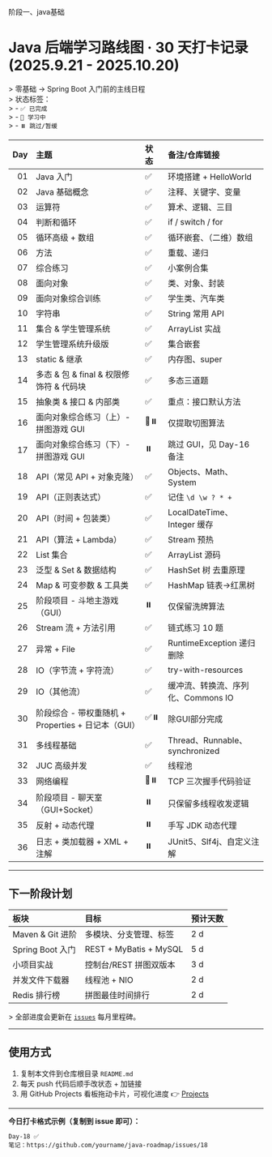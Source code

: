 阶段一、java基础
# Java 后端学习路线图 · 30 天打卡记录 (2025.9.21 - 2025.10.20)

&gt; 零基础 → Spring Boot 入门前的主线日程  
&gt; 状态标签：  
&gt; - `✅ 已完成`  
&gt; - `🔁 学习中`  
&gt; - `⏸️ 跳过/暂缓`   

| Day | 主题 | 状态 | 备注/仓库链接 |
|----:|:----|:-----|:--------------|
| 01 | Java 入门 | ✅ | 环境搭建 + HelloWorld |
| 02 | Java 基础概念 | ✅ | 注释、关键字、变量 |
| 03 | 运算符 | ✅ | 算术、逻辑、三目 |
| 04 | 判断和循环 | ✅ | if / switch / for |
| 05 | 循环高级 + 数组 | ✅ | 循环嵌套、（二维）数组 |
| 06 | 方法 | ✅ | 重载、递归 |
| 07 | 综合练习 | ✅ | 小案例合集 |
| 08 | 面向对象 | ✅ | 类、对象、封装 |
| 09 | 面向对象综合训练 | ✅ | 学生类、汽车类 |
| 10 | 字符串 | ✅ | String 常用 API |
| 11 | 集合 & 学生管理系统 | ✅ | ArrayList 实战 |
| 12 | 学生管理系统升级版 | ✅ | 集合嵌套 |
| 13 | static & 继承 | ✅ | 内存图、super |
| 14 | 多态 & 包 & final & 权限修饰符 & 代码块 | ✅ | 多态三道题 |
| 15 | 抽象类 & 接口 & 内部类 | ✅ | 重点：接口默认方法 |
| 16 | 面向对象综合练习（上）- 拼图游戏 GUI | 🔁⏸️ | 仅提取切图算法 |
| 17 | 面向对象综合练习（下）- 拼图游戏 GUI | ⏸️ | 跳过 GUI，见 Day-16 备注 |
| 18 | API（常见 API + 对象克隆） | ✅ | Objects、Math、System |
| 19 | API（正则表达式） | ✅ | 记住 `\d \w ? * +` |
| 20 | API（时间 + 包装类） | ✅ | LocalDateTime、Integer 缓存 |
| 21 | API（算法 + Lambda） | ✅ | Stream 预热 |
| 22 | List 集合 | ✅ | ArrayList 源码 |
| 23 | 泛型 & Set & 数据结构 | ✅ | HashSet 树 去重原理 |
| 24 | Map & 可变参数 & 工具类 | ✅ | HashMap 链表→红黑树 |
| 25 | 阶段项目 - 斗地主游戏（GUI） | ⏸️ | 仅保留洗牌算法 |
| 26 | Stream 流 + 方法引用 | ✅ | 链式练习 10 题 |
| 27 | 异常 + File | ✅ | RuntimeException 递归删除 |
| 28 | IO（字节流 + 字符流） | ✅ | try-with-resources |
| 29 | IO（其他流） | ✅ | 缓冲流、转换流、序列化、Commons IO |
| 30 | 阶段综合 - 带权重随机 + Properties + 日记本（GUI） | ✅⏸️ | 除GUI部分完成 |
| 31 | 多线程基础 | ✅ | Thread、Runnable、synchronized |
| 32 | JUC 高级并发 | ✅ | 线程池 |
| 33 | 网络编程 | 🔁⏸️ | TCP 三次握手代码验证 |
| 34 | 阶段项目 - 聊天室（GUI+Socket） | ⏸️ | 只保留多线程收发逻辑 |
| 35 | 反射 + 动态代理 | ⏸️ | 手写 JDK 动态代理 |
| 36 | 日志 + 类加载器 + XML + 注解 | ⏸️ | JUnit5、Slf4j、自定义注解 |

---

## 下一阶段计划

| 板块 | 目标 | 预计天数 |
|:-----|:-----|:---------|
| Maven & Git 进阶 | 多模块、分支管理、标签 | 2 d |
| Spring Boot 入门 | REST + MyBatis + MySQL | 5 d |
| 小项目实战 | 控制台/REST 拼图双版本 | 3 d |
| 并发文件下载器 | 线程池 + NIO | 2 d |
|  Redis 排行榜 | 拼图最佳时间排行 | 2 d |

&gt; 全部进度会更新在 [`issues`](../../issues) 每月里程碑。

---

## 使用方式

1. 复制本文件到仓库根目录 `README.md`  
2. 每天 push 代码后顺手改状态 + 加链接  
3. 用 GitHub Projects 看板拖动卡片，可视化进度 👉 [Projects](../../projects)

---

**今日打卡格式示例（复制到 issue 即可）：**  
```text
Day-18 ✅ 
笔记：https://github.com/yourname/java-roadmap/issues/18
